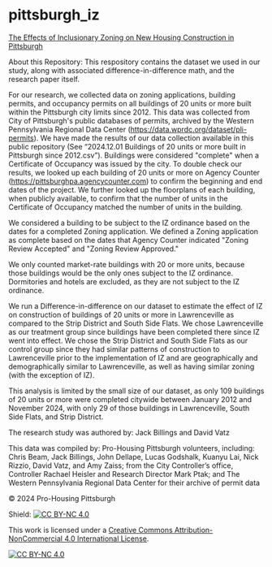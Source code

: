 # pittsburgh_iz
[The Effects of Inclusionary Zoning on New Housing Construction in Pittsburgh](The_Effects_of_Inclusionary_Zoning_on_New_20__Unit_Housing_Projects_in_Pittsburgh_FINAL_12032024.pdf)

About this Repository:
This respository contains the dataset we used in our study, along with associated difference-in-difference math, and the research paper itself.

For our research, we collected data on zoning applications, building permits, and occupancy permits on all buildings of 20 units or more built within the Pittsburgh city limits since 2012. This data was collected from City of Pittsburgh's public databases of permits, archived by the Western Pennsylvania Regional Data Center (https://data.wprdc.org/dataset/pli-permits). We have made the results of our data collection available in this public repository (See “2024.12.01 Buildings of 20 units or more built in Pittsburgh since 2012.csv”). Buildings were considered "complete" when a Certificate of Occupancy was issued by the city. To double check our results, we looked up each building of 20 units or more on Agency Counter (https://pittsburghpa.agencycounter.com) to confirm the beginning and end dates of the project.  We further looked up the floorplans of each building, when publicly available, to confirm that the number of units in the Certificate of Occupancy matched the number of units in the building.

We considered a building to be subject to the IZ ordinance based on the dates for a completed Zoning application. We defined a Zoning application as complete based on the dates that Agency Counter indicated "Zoning Review Accepted" and "Zoning Review Approved."

We only counted market-rate buildings with 20 or more units, because those buildings would be the only ones subject to the IZ ordinance. Dormitories and hotels are excluded, as they are not subject to the IZ ordinance.

We run a Difference-in-difference on our dataset to estimate the effect of IZ on construction of buildings of 20 units or more in Lawrenceville as compared to the Strip District and South Side Flats. We chose Lawrenceville as our treatment group since buildings have been completed there since IZ went into effect. We chose the Strip District and South Side Flats as our control group since they had similar patterns of construction to Lawrenceville prior to the implementation of IZ and are geographically and demographically similar to Lawrenceville, as well as having similar zoning (with the exception of IZ). 

This analysis is limited by the small size of our dataset, as only 109 buildings of 20 units or more were completed citywide between January 2012 and November 2024, with only 29 of those buildings in Lawrenceville, South Side Flats, and Strip District.

The research study was authored by:
Jack Billings and David Vatz

This data was compiled by:
Pro-Housing Pittsburgh volunteers, including: Chris Beam, Jack Billings, John Dellape, Lucas Godshalk, Kuanyu Lai, Nick Rizzio, David Vatz, and Amy Zaiss; from the
City Controller’s office, Controller Rachael Heisler and Research Director Mark Ptak; and The Western Pennsylvania Regional Data Center for their archive of permit data

&copy; 2024 Pro-Housing Pittsburgh

Shield: [![CC BY-NC 4.0][cc-by-nc-shield]][cc-by-nc]

This work is licensed under a
[Creative Commons Attribution-NonCommercial 4.0 International License][cc-by-nc].

[![CC BY-NC 4.0][cc-by-nc-image]][cc-by-nc]

[cc-by-nc]: https://creativecommons.org/licenses/by-nc/4.0/
[cc-by-nc-image]: https://licensebuttons.net/l/by-nc/4.0/88x31.png
[cc-by-nc-shield]: https://img.shields.io/badge/License-CC%20BY--NC%204.0-lightgrey.svg
